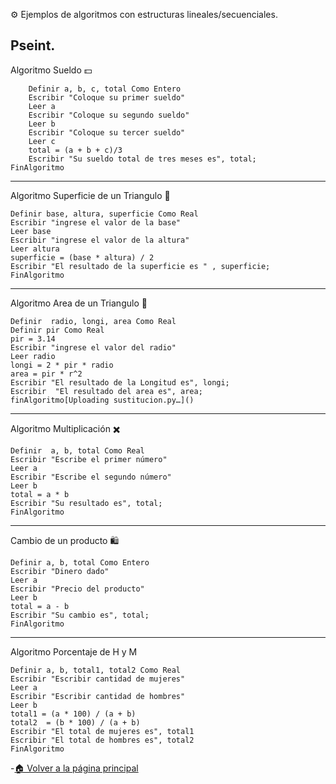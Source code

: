 ⚙️ Ejemplos de algoritmos con estructuras lineales/secuenciales.

Pseint.
---
Algoritmo Sueldo 💵
	
		Definir a, b, c, total Como Entero
		Escribir "Coloque su primer sueldo"
		Leer a
		Escribir "Coloque su segundo sueldo"
		Leer b
		Escribir "Coloque su tercer sueldo"
		Leer c
		total = (a + b + c)/3
		Escribir "Su sueldo total de tres meses es", total;
	FinAlgoritmo
---

Algoritmo  Superficie de un Triangulo 🔺
	
	Definir base, altura, superficie Como Real
	Escribir "ingrese el valor de la base"
	Leer base
	Escribir "ingrese el valor de la altura"
	Leer altura
	superficie = (base * altura) / 2
	Escribir "El resultado de la superficie es " , superficie;
    FinAlgoritmo
---

Algoritmo Area de un Triangulo 🔺

	Definir  radio, longi, area Como Real
	Definir pir Como Real
	pir = 3.14
	Escribir "ingrese el valor del radio" 
	Leer radio
	longi = 2 * pir * radio
	area = pir * r^2
	Escribir "El resultado de la Longitud es", longi;
	Escribir  "El resultado del area es", area;	
	finAlgoritmo[Uploading sustitucion.py…]()

---
Algoritmo Multiplicación ✖️

    Definir  a, b, total Como Real
	Escribir "Escribe el primer número"
	Leer a
	Escribir "Escribe el segundo número"
	Leer b
	total = a * b 
	Escribir "Su resultado es", total;
	FinAlgoritmo
---
Cambio de un producto 🛍️

	Definir a, b, total Como Entero
	Escribir "Dinero dado"
	Leer a 
	Escribir "Precio del producto"
	Leer b
	total = a - b 
	Escribir "Su cambio es", total;	
	FinAlgoritmo
---
Algoritmo Porcentaje de H y M
	
	Definir a, b, total1, total2 Como Real
	Escribir "Escribir cantidad de mujeres"
	Leer a 
	Escribir "Escribir cantidad de hombres"
	Leer b 
	total1 = (a * 100) / (a + b)
	total2  = (b * 100) / (a + b)
	Escribir "El total de mujeres es", total1
	Escribir "El total de hombres es", total2
	FinAlgoritmo
-[🏠 Volver a la página principal](https://github.com/eduardo2006soto-dot/Teoria-de-la-programacion/blob/main/inderx.md)
